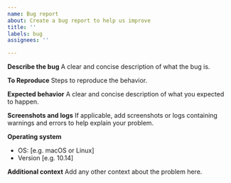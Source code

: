 ```yaml
---
name: Bug report
about: Create a bug report to help us improve
title: ''
labels: bug
assignees: ''

---
```


**Describe the bug**
A clear and concise description of what the bug is.

**To Reproduce**
Steps to reproduce the behavior.

**Expected behavior**
A clear and concise description of what you expected to happen.

**Screenshots and logs**
If applicable, add screenshots or logs containing warnings and errors to help explain your problem.

**Operating system**
 - OS: [e.g. macOS or Linux]
 - Version [e.g. 10.14]

**Additional context**
Add any other context about the problem here.
